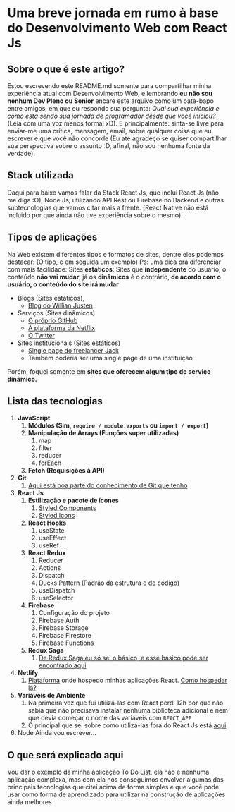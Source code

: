 #  Uma breve jornada em rumo à base do Desenvolvimento Web com React Js

## Sobre o que é este artigo?
Estou escrevendo este README.md somente para compartilhar minha experiência atual com Desenvolvimento Web, e lembrando **eu não sou nenhum Dev Pleno ou Senior** encare este arquivo como um bate-bapo entre amigos, em que eu respondo sua pergunta: *Qual sua experiência e como está sendo sua jornada de programador desde que você iniciou?* (Leia com uma voz menos formal xD). E principalmente: sinta-se livre para enviar-me uma crítica, mensagem, email, sobre qualquer coisa que eu escrever e que você não concorde (Eu até agradeço se quiser compartilhar sua perspectiva sobre o assunto :D, afinal, não sou nenhuma fonte da verdade).

## Stack utilizada
Daqui para baixo vamos falar da Stack React Js, que inclui React Js (não me diga :O), Node Js, utilizando API Rest ou Firebase no Backend e outras subtecnologias que vamos citar mais a frente. (React Native não está incluido por que ainda não tive experiência sobre o mesmo).

## Tipos de aplicações
Na Web existem diferentes tipos e formatos de sites, dentre eles podemos destacar: (O tipo, e em seguida um exemplo) Ps: uma dica pra diferenciar com mais facilidade: Sites **estáticos**: Sites que **independente** do usuário, o conteúdo **não vai mudar**, já os **dinâmicos** é o contrário, **de acordo com o usuário, o conteúdo do site irá mudar**
- Blogs (Sites estáticos),
	- [Blog do Willian Justen](https://willianjusten.com.br/ "Blog do Willian Justen")
- Serviços (Sites dinâmicos)
	- [O próprio GitHub](http://github.com "O próprio GitHub")
	- [A plataforma da Netflix](https://www.netflix.com/br/ "A plataforma da Netflix")
	- [O Twitter](http://twitter.com "O Twitter")
- Sites institucionais (Sites estáticos)
	- [Single page do freelancer Jack](https://jacekjeznach.com/ "Single page do freelancer Jack")
	- Também poderia ser uma single page de uma instituição

Porém, foquei somente em **sites que oferecem algum tipo de serviço dinâmico.**

## Lista das tecnologias
1. **JavaScript**
	1. **Módulos (Sim, `require / module.exports` ou `import / export`)**
	2. **Manipulação de Arrays (Funções super utilizadas)**
		1. map
		2. filter
		3. reducer
		4. forEach
	3. **Fetch (Requisições à API)**
2. **Git**
	1. [Aqui está boa parte do conhecimento de Git que tenho](https://www.youtube.com/watch?v=MW7hrQe6aYo "Todo o conhecimento de Git necessário")
1. **React Js**
	1. **Estilização e pacote de ícones**
		1. [Styled Components](https://www.styled-components.com/ "Styled Components")
		2. [Styled Icons](https://styled-icons.js.org/ "Styled Icons")
	1. **React Hooks**
		1. useState
		2. useEffect
		3. useRef
	2. **React Redux**
		1. Reducer
		2. Actions
		3. Dispatch
		4. Ducks Pattern (Padrão da estrutura e de código)
		5. useDispatch
		6. useSelector
	3. **Firebase**
		1. Configuração do projeto
		2. Firebase Auth
		3. Firebase Storage
		4. Firebase Firestore
		5. Firebase Functions
	4. **Redux Saga**
		1. [De Redux Saga eu só sei o básico, e esse básico pode ser encontrado aqui](https://www.youtube.com/watch?v=qU9DesjDJic "De Redux Saga eu só sei o básico, e esse básico pode ser encontrado aqui")
3. **Netlify**
	1. [Plataforma](http://netlify.com "Plataforma") onde hospedo minhas aplicações React. [Como hospedar lá?](https://www.freecodecamp.org/news/how-to-deploy-a-react-application-to-netlify-363b8a98a985/ "Como hospedar lá?")
4. **Variáveis de Ambiente**
	1. Na primeira vez que fui utilizá-las com React perdi 12h por que não sabia que não precisava instalar nenhuma biblioteca adicional e nem que devia começar o nome das variáveis com `REACT_APP`
	2. O principal que sei sobre como utilizá-las fora do React Js está [aqui](https://blog.rocketseat.com.br/variaveis-ambiente-nodejs/ "aqui")
3. Node
	Ainda vou escrever...

## O que será explicado aqui
Vou dar o exemplo da minha aplicação To Do List, ela não é nenhuma aplicação complexa, mas com ela nós conseguimos envolver algumas das principais tecnologias que citei acima de forma simples e que você pode usar como forma de aprendizado para utilizar na construção de aplicações ainda melhores


